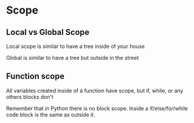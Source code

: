 # Scope

## Local vs Global Scope

Local scope is similar to have a tree inside of your house

Global is similar to have a tree but outside in the street

## Function scope

All variables created inside of a function have scope, but if, while, or any others blocks don't

Remember that in Python there is no block scope. Inside a if/else/for/while code block is the same as outside it.
